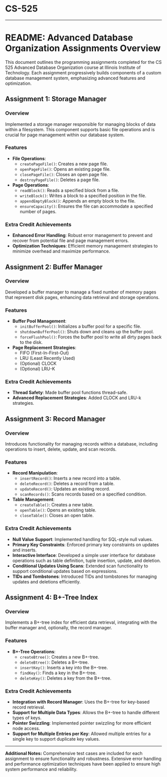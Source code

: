 # CS-525

---

# README: Advanced Database Organization Assignments Overview

This document outlines the programming assignments completed for the CS 525 Advanced Database Organization course at Illinois Institute of Technology. Each assignment progressively builds components of a custom database management system, emphasizing advanced features and optimization.

## Assignment 1: Storage Manager

### Overview
Implemented a storage manager responsible for managing blocks of data within a filesystem. This component supports basic file operations and is crucial for page management within our database system.

### Features
- **File Operations**:
  - `createPageFile()`: Creates a new page file.
  - `openPageFile()`: Opens an existing page file.
  - `closePageFile()`: Closes an open page file.
  - `destroyPageFile()`: Deletes a page file.
- **Page Operations**:
  - `readBlock()`: Reads a specified block from a file.
  - `writeBlock()`: Writes a block to a specified position in the file.
  - `appendEmptyBlock()`: Appends an empty block to the file.
  - `ensureCapacity()`: Ensures the file can accommodate a specified number of pages.

### Extra Credit Achievements
- **Enhanced Error Handling**: Robust error management to prevent and recover from potential file and page management errors.
- **Optimization Techniques**: Efficient memory management strategies to minimize overhead and maximize performance.

## Assignment 2: Buffer Manager

### Overview
Developed a buffer manager to manage a fixed number of memory pages that represent disk pages, enhancing data retrieval and storage operations.

### Features
- **Buffer Pool Management**:
  - `initBufferPool()`: Initializes a buffer pool for a specific file.
  - `shutdownBufferPool()`: Shuts down and cleans up the buffer pool.
  - `forceFlushPool()`: Forces the buffer pool to write all dirty pages back to the disk.
- **Page Replacement Strategies**:
  - FIFO (First-In-First-Out)
  - LRU (Least Recently Used)
  - (Optional) CLOCK
  - (Optional) LRU-K

### Extra Credit Achievements
- **Thread Safety**: Made buffer pool functions thread-safe.
- **Advanced Replacement Strategies**: Added CLOCK and LRU-k strategies.

## Assignment 3: Record Manager

### Overview
Introduces functionality for managing records within a database, including operations to insert, delete, update, and scan records.

### Features
- **Record Manipulation**:
  - `insertRecord()`: Inserts a new record into a table.
  - `deleteRecord()`: Deletes a record from a table.
  - `updateRecord()`: Updates an existing record.
  - `scanRecords()`: Scans records based on a specified condition.
- **Table Management**:
  - `createTable()`: Creates a new table.
  - `openTable()`: Opens an existing table.
  - `closeTable()`: Closes an open table.

### Extra Credit Achievements
- **Null Value Support**: Implemented handling for SQL-style null values.
- **Primary Key Constraints**: Enforced primary key constraints on updates and inserts.
- **Interactive Interface**: Developed a simple user interface for database operations such as table definition, tuple insertion, update, and deletion.
- **Conditional Updates Using Scans**: Extended scan functionality to support conditional updates based on expressions.
- **TIDs and Tombstones**: Introduced TIDs and tombstones for managing updates and deletions efficiently.

## Assignment 4: B+-Tree Index

### Overview
Implements a B+-tree index for efficient data retrieval, integrating with the buffer manager and, optionally, the record manager.

### Features
- **B+-Tree Operations**:
  - `createBtree()`: Creates a new B+-tree.
  - `deleteBtree()`: Deletes a B+-tree.
  - `insertKey()`: Inserts a key into the B+-tree.
  - `findKey()`: Finds a key in the B+-tree.
  - `deleteKey()`: Deletes a key from the B+-tree.

### Extra Credit Achievements
- **Integration with Record Manager**: Uses the B+-tree for key-based record retrieval.
- **Support for Multiple Data Types**: Allows the B+-tree to handle different types of keys.
- **Pointer Swizzling**: Implemented pointer swizzling for more efficient node access.
- **Support for Multiple Entries per Key**: Allowed multiple entries for a single key to support duplicate key values.

---

**Additional Notes:**
Comprehensive test cases are included for each assignment to ensure functionality and robustness. Extensive error handling and performance optimization techniques have been applied to ensure high system performance and reliability.
